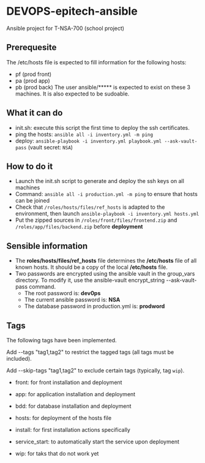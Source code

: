 # DEVOPS-epitech-ansible
Ansible project for T-NSA-700 (school project)

## Prerequesite
The /etc/hosts file is expected to fill information for the following hosts:
* pf (prod front)
* pa (prod app)
* pb (prod back)
The user ansible/***** is expected to exist on these 3 machines. It is also expected to be sudoable.

## What it can do
* init.sh: execute this script the first time to deploy the ssh certificates.
* ping the hosts: `ansible all -i inventory.yml -m ping`
* deploy: `ansible-playbook -i inventory.yml playbook.yml --ask-vault-pass` (vault secret: `NSA`)

## How to do it
* Launch the init.sh script to generate and deploy the ssh keys on all machines
* Command: `ansible all -i production.yml -m ping` to ensure that hosts can be joined
* Check that `/roles/hosts/files/ref_hosts` is adapted to the environment, then launch `ansible-playbook -i inventory.yml hosts.yml`
* Put the zipped sources in `/roles/front/files/frontend.zip` and `/roles/app/files/backend.zip` before **deployment**

## Sensible information

* The **roles/hosts/files/ref_hosts** file determines the **/etc/hosts** file of all known hosts. It should be a copy of the local **/etc/hosts** file.
* Two passwords are encrypted using the ansible vault in the group_vars directory. To modify it, use the ansible-vault encrypt_string --ask-vault-pass command.
  * The root password is: **dev0ps**
  * The current ansible password is: **NSA**
  * The database password in production.yml is: **prodword**

## Tags
The following tags have been implemented.

Add --tags "tag1,tag2" to restrict the tagged tags (all tags must be included).

Add --skip-tags "tag1,tag2" to exclude certain tags (typically, tag `wip`).

* front: for front installation and deployment
* app: for application installation and deployment
* bdd: for database installation and deployment

* hosts: for deployment of the hosts file
* install: for first installation actions specifically
* service_start: to automatically start the service upon deployment
* wip: for taks that do not work yet
